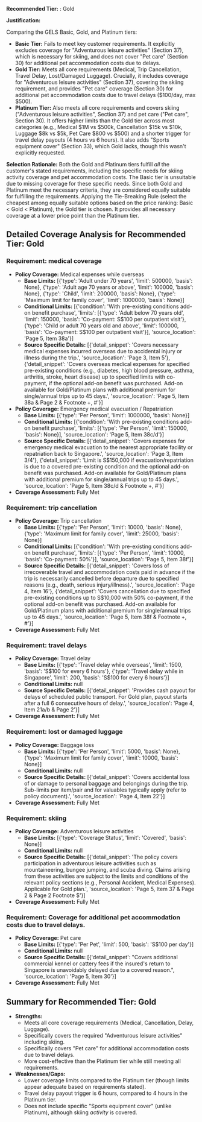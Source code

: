 **Recommended Tier:** : Gold

**Justification:**

Comparing the GELS Basic, Gold, and Platinum tiers:
*   **Basic Tier:** Fails to meet key customer requirements. It explicitly excludes coverage for "Adventurous leisure activities" (Section 37), which is necessary for skiing, and does not cover "Pet care" (Section 30) for additional pet accommodation costs due to delays.
*   **Gold Tier:** Meets all core requirements (Medical, Trip Cancellation, Travel Delay, Lost/Damaged Luggage). Crucially, it includes coverage for "Adventurous leisure activities" (Section 37), covering the skiing requirement, and provides "Pet care" coverage (Section 30) for additional pet accommodation costs due to travel delays ($100/day, max $500).
*   **Platinum Tier:** Also meets all core requirements and covers skiing ("Adventurous leisure activities", Section 37) and pet care ("Pet care", Section 30). It offers higher limits than the Gold tier across most categories (e.g., Medical $1M vs $500k, Cancellation $15k vs $10k, Luggage $8k vs $5k, Pet Care $800 vs $500) and a shorter trigger for travel delay payouts (4 hours vs 6 hours). It also adds "Sports equipment cover" (Section 33), which Gold lacks, though this wasn't explicitly requested.

**Selection Rationale:** Both the Gold and Platinum tiers fulfill *all* the customer's stated requirements, including the specific needs for skiing activity coverage and pet accommodation costs. The Basic tier is unsuitable due to missing coverage for these specific needs. Since both Gold and Platinum meet the necessary criteria, they are considered equally suitable for fulfilling the requirements. Applying the Tie-Breaking Rule (select the cheapest among equally suitable options based on the price ranking: Basic < Gold < Platinum), the Gold tier is chosen. It provides all necessary coverage at a lower price point than the Platinum tier.

## Detailed Coverage Analysis for Recommended Tier: Gold

### Requirement: medical coverage

*   **Policy Coverage:** Medical expenses while overseas
    *   **Base Limits:** [{'type': 'Adult under 70 years', 'limit': 500000, 'basis': None}, {'type': 'Adult age 70 years or above', 'limit': 100000, 'basis': None}, {'type': 'Child', 'limit': 200000, 'basis': None}, {'type': 'Maximum limit for family cover', 'limit': 1000000, 'basis': None}]
    *   **Conditional Limits:** [{'condition': 'With pre-existing conditions add-on benefit purchase', 'limits': [{'type': 'Adult below 70 years old', 'limit': 150000, 'basis': 'Co-payment: S$100 per outpatient visit'}, {'type': 'Child or adult 70 years old and above', 'limit': 100000, 'basis': 'Co-payment: S$100 per outpatient visit'}], 'source_location': 'Page 5, Item 38a'}]
    *   **Source Specific Details:** [{'detail_snippet': 'Covers necessary medical expenses incurred overseas due to accidental injury or illness during the trip.', 'source_location': 'Page 3, Item 5'}, {'detail_snippet': 'Covers overseas medical expenses for specified pre-existing conditions (e.g., diabetes, high blood pressure, asthma, arthritis, stroke, heart disease) up to specified limits with co-payment, if the optional add-on benefit was purchased. Add-on available for Gold/Platinum plans with additional premium for single/annual trips up to 45 days.', 'source_location': 'Page 5, Item 38a & Page 2 & Footnote +, #'}]
*   **Policy Coverage:** Emergency medical evacuation / Repatriation
    *   **Base Limits:** [{'type': 'Per Person', 'limit': 1000000, 'basis': None}]
    *   **Conditional Limits:** [{'condition': 'With pre-existing conditions add-on benefit purchase', 'limits': [{'type': 'Per Person', 'limit': 150000, 'basis': None}], 'source_location': 'Page 5, Item 38c/d'}]
    *   **Source Specific Details:** [{'detail_snippet': 'Covers expenses for emergency medical evacuation to the nearest appropriate facility or repatriation back to Singapore.', 'source_location': 'Page 3, Item 3/4'}, {'detail_snippet': 'Limit is S$150,000 if evacuation/repatriation is due to a covered pre-existing condition and the optional add-on benefit was purchased. Add-on available for Gold/Platinum plans with additional premium for single/annual trips up to 45 days.', 'source_location': 'Page 5, Item 38c/d & Footnote +, #'}]
*   **Coverage Assessment:** Fully Met

### Requirement: trip cancellation

*   **Policy Coverage:** Trip cancellation
    *   **Base Limits:** [{'type': 'Per Person', 'limit': 10000, 'basis': None}, {'type': 'Maximum limit for family cover', 'limit': 25000, 'basis': None}]
    *   **Conditional Limits:** [{'condition': 'With pre-existing conditions add-on benefit purchase', 'limits': [{'type': 'Per Person', 'limit': 10000, 'basis': 'Co-payment: 50%'}], 'source_location': 'Page 5, Item 38f'}]
    *   **Source Specific Details:** [{'detail_snippet': 'Covers loss of irrecoverable travel and accommodation costs paid in advance if the trip is necessarily cancelled before departure due to specified reasons (e.g., death, serious injury/illness).', 'source_location': 'Page 4, Item 16'}, {'detail_snippet': 'Covers cancellation due to specified pre-existing conditions up to S$10,000 with 50% co-payment, if the optional add-on benefit was purchased. Add-on available for Gold/Platinum plans with additional premium for single/annual trips up to 45 days.', 'source_location': 'Page 5, Item 38f & Footnote +, #'}]
*   **Coverage Assessment:** Fully Met

### Requirement: travel delays

*   **Policy Coverage:** Travel delay
    *   **Base Limits:** [{'type': 'Travel delay while overseas', 'limit': 1500, 'basis': 'S$100 for every 6 hours'}, {'type': 'Travel delay while in Singapore', 'limit': 200, 'basis': 'S$100 for every 6 hours'}]
    *   **Conditional Limits:** null
    *   **Source Specific Details:** [{'detail_snippet': 'Provides cash payout for delays of scheduled public transport. For Gold plan, payout starts after a full 6 consecutive hours of delay.', 'source_location': 'Page 4, Item 21a/b & Page 2'}]
*   **Coverage Assessment:** Fully Met

### Requirement: lost or damaged luggage

*   **Policy Coverage:** Baggage loss
    *   **Base Limits:** [{'type': 'Per Person', 'limit': 5000, 'basis': None}, {'type': 'Maximum limit for family cover', 'limit': 10000, 'basis': None}]
    *   **Conditional Limits:** null
    *   **Source Specific Details:** [{'detail_snippet': 'Covers accidental loss of or damage to personal baggage and belongings during the trip. Sub-limits per item/pair and for valuables typically apply (refer to policy document).', 'source_location': 'Page 4, Item 22'}]
*   **Coverage Assessment:** Fully Met

### Requirement: skiing

*   **Policy Coverage:** Adventurous leisure activities
    *   **Base Limits:** [{'type': 'Coverage Status', 'limit': 'Covered', 'basis': None}]
    *   **Conditional Limits:** null
    *   **Source Specific Details:** [{'detail_snippet': 'The policy covers participation in adventurous leisure activities such as mountaineering, bungee jumping, and scuba diving. Claims arising from these activities are subject to the limits and conditions of the relevant policy sections (e.g., Personal Accident, Medical Expenses). Applicable for Gold plan.', 'source_location': 'Page 5, Item 37 & Page 2 & Page 2 Footnote $'}]
*   **Coverage Assessment:** Fully Met

### Requirement: Coverage for additional pet accommodation costs due to travel delays.

*   **Policy Coverage:** Pet care
    *   **Base Limits:** [{'type': 'Per Pet', 'limit': 500, 'basis': 'S$100 per day'}]
    *   **Conditional Limits:** null
    *   **Source Specific Details:** [{'detail_snippet': "Covers additional commercial kennel or cattery fees if the insured's return to Singapore is unavoidably delayed due to a covered reason.", 'source_location': 'Page 5, Item 30'}]
*   **Coverage Assessment:** Fully Met

## Summary for Recommended Tier: Gold

*   **Strengths:**
    *   Meets all core coverage requirements (Medical, Cancellation, Delay, Luggage).
    *   Specifically covers the required "Adventurous leisure activities" including skiing.
    *   Specifically covers "Pet care" for additional accommodation costs due to travel delays.
    *   More cost-effective than the Platinum tier while still meeting all requirements.
*   **Weaknesses/Gaps:**
    *   Lower coverage limits compared to the Platinum tier (though limits appear adequate based on requirements stated).
    *   Travel delay payout trigger is 6 hours, compared to 4 hours in the Platinum tier.
    *   Does not include specific "Sports equipment cover" (unlike Platinum), although skiing *activity* is covered.